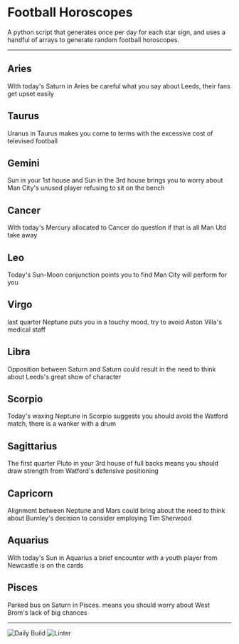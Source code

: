 # Football Horoscopes

A python script that generates once per day for each star sign, and uses a handful of arrays to generate random football horoscopes.

---

<!-- horoscopes_item starts -->
<h2>Aries</h2><p>With today's Saturn in Aries be careful what you say about Leeds, their fans get upset easily</p><h2>Taurus</h2><p>Uranus in Taurus makes you come to terms with the excessive cost of televised football</p><h2>Gemini</h2><p>Sun in your 1st house and Sun in the 3rd house brings you to worry about Man City's unused player refusing to sit on the bench</p><h2>Cancer</h2><p>With today's Mercury allocated to Cancer do question if that is all Man Utd take away</p><h2>Leo</h2><p>Today's Sun-Moon conjunction points you to find Man City will perform for you</p><h2>Virgo</h2><p>last quarter Neptune puts you in a touchy mood, try to avoid Aston Villa's medical staff</p><h2>Libra</h2><p>Opposition between Saturn and Saturn could result in the need to think about Leeds's great show of character</p><h2>Scorpio</h2><p>Today's waxing Neptune in Scorpio suggests you should avoid the Watford match, there is a wanker with a drum</p><h2>Sagittarius</h2><p>The first quarter Pluto in your 3rd house of full backs means you should draw strength from Watford's defensive positioning</p><h2>Capricorn</h2><p>Alignment between Neptune and Mars could bring about the need to think about Burnley's decision to consider employing Tim Sherwood</p><h2>Aquarius</h2><p>With today's Sun in Aquarius a brief encounter with a youth player from Newcastle is on the cards</p><h2>Pisces</h2><p>Parked bus on Saturn in Pisces. means you should worry about West Brom's lack of big chances</p>
<!-- horoscopes_item ends -->

---

![Daily Build](https://github.com/MatBenfield/horofootball.thechels.uk/workflows/Daily%20Build/badge.svg) ![Linter](https://github.com/MatBenfield/horofootball.thechels.uk/workflows/Linter/badge.svg)
